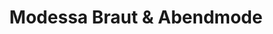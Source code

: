 ---
title: "Modessa Braut & Abendmode"
url: /augsburg/modessa-braut-und-abendmode/
shop: Kleidung
---